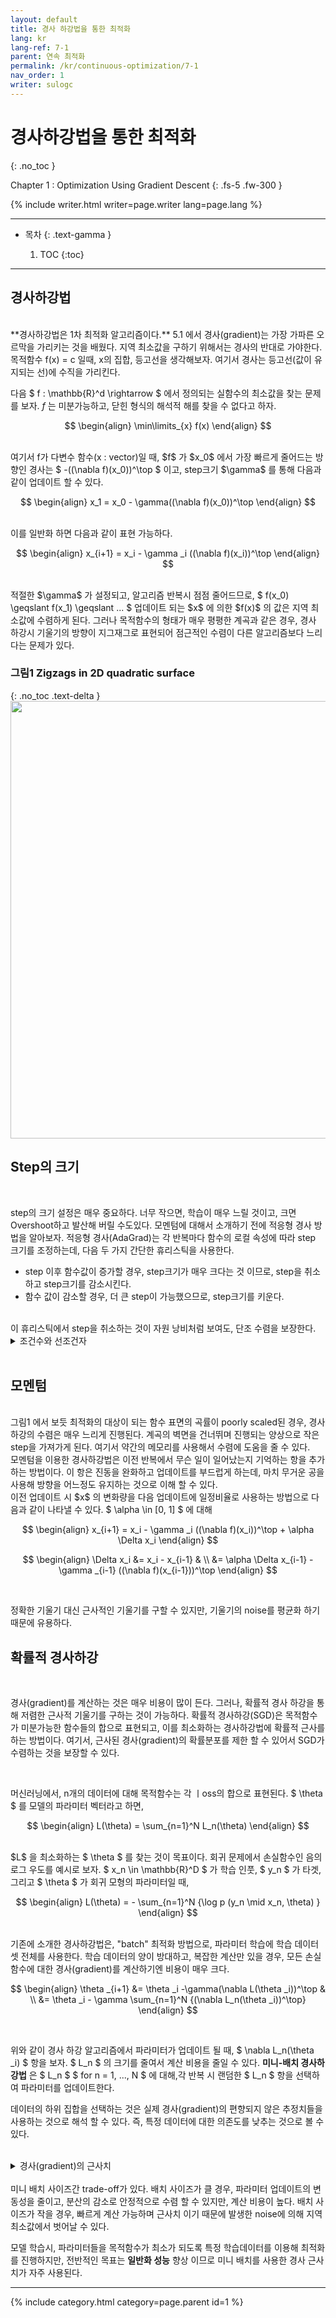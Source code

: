 ```yaml
---
layout: default
title: 경사 하강법을 통한 최적화
lang: kr
lang-ref: 7-1
parent: 연속 최적화
permalink: /kr/continuous-optimization/7-1
nav_order: 1
writer: sulogc
---
```


# 경사하강법을 통한 최적화
{: .no_toc }


Chapter 1 : Optimization Using Gradient Descent
{: .fs-5 .fw-300 }


{% include writer.html writer=page.writer lang=page.lang %}

---

- 목차
    {: .text-gamma }

    1. TOC
    {:toc}

---

## 경사하강법

<br>
**경사하강법은 1차 최적화 알고리즘이다.** 5.1 에서 경사(gradient)는 가장 가파른 오르막을 가리키는 것을 배웠다. 지역 최소값을 구하기 위해서는 경사의 반대로 가야한다. 목적함수 f(x) = c 일때, x의 집합, 등고선을 생각해보자. 여기서 경사는 등고선(값이 유지되는 선)에 수직을 가리킨다.

 다음 $ f  :  \mathbb{R}^d \rightarrow $ 에서 정의되는
 실함수의 최소값을 찾는 문제를 보자. $f$ 는 미분가능하고, 닫힌 형식의 해석적 해를 찾을 수 없다고 하자.
 <br>

$$ 
\begin{align}
    \min\limits_{x} f(x)
\end{align}
$$ 

<br>
여기서 f가 다변수 함수(x : vector)일 때, $f$ 가 $x_0$ 에서 가장 빠르게 줄어드는 방향인 경사는 $ -((\nabla f)(x_0))^\top $ 이고, step크기 $\gamma$ 를 통해 다음과 같이 업데이트 할 수 있다. 
<br>

$$ 
\begin{align}
    x_1 = x_0 - \gamma((\nabla f)(x_0))^\top
\end{align}
$$

<br>
이를 일반화 하면 다음과 같이 표현 가능하다.
<br>

$$ 
\begin{align}
    x_{i+1} = x_i - \gamma _i ((\nabla f)(x_i))^\top
\end{align}
$$

<br>
적절한 $\gamma$ 가 설정되고, 알고리즘 반복시 점점 줄어드므로, $ f(x_0) \geqslant f(x_1) \geqslant ... $ 업데이트 되는 $x$ 에 의한 $f(x)$ 의 값은 지역 최소값에 수렴하게 된다. 그러나 목적함수의 형태가 매우 평평한 계곡과 같은 경우, 경사 하강시 기울기의 방향이 지그재그로 표현되어 점근적인 수렴이 다른 알고리즘보다 느리다는 문제가 있다. 

### **그림1** Zigzags in 2D quadratic surface
{: .no_toc .text-delta }
<img src="{{ site.figure | absolute_url }}7.1.0.png" width="700px"/>
<br>

## Step의 크기
<br>

step의 크기 설정은 매우 중요하다. 너무 작으면, 학습이 매우 느릴 것이고, 크면 Overshoot하고 발산해 버릴 수도있다. 모멘텀에 대해서 소개하기 전에 적응형 경사 방법을 알아보자. 적응형 경사(AdaGrad)는 각 반복마다 함수의 로컬 속성에 따라 step 크기를 조정하는데, 다음 두 가지 간단한 휴리스틱을 사용한다.
<br>

- step 이후 함수값이 증가할 경우, step크기가 매우 크다는 것 이므로, step을 취소하고 step크기를 감소시킨다. 
- 함수 값이 감소할 경우, 더 큰 step이 가능했으므로, step크기를 키운다.

<br>
이 휴리스틱에서 step을 취소하는 것이 자원 낭비처럼 보여도, 단조 수렴을 보장한다. 

<br>
<details>
<summary> 조건수와 선조건자 </summary>
<br>
</details>

<br>

## 모멘텀

<br>
그림1 에서 보듯 최적화의 대상이 되는 함수 표면의 곡률이 poorly scaled된 경우, 경사하강의 수렴은 매우 느리게 진행된다. 계곡의 벽면을 건너뛰며 진행되는 양상으로 작은 step을 가져가게 된다. 여기서 약간의 메모리를 사용해서 수렴에 도움을 줄 수 있다.

<br>
 모멘텀을 이용한 경사하강법은 이전 반복에서 무슨 일이 일어났는지 기억하는 항을 추가하는 방법이다. 이 항은 진동을 완화하고 업데이트를 부드럽게 하는데, 마치 무거운 공을 사용해 방향을 어느정도 유지하는 것으로 이해 할 수 있다.

<br>
이전 업데이트 시 $x$ 의 변화량을 다음 업데이트에 일정비율로 사용하는 방법으로 다음과 같이 나타낼 수 있다. $ \alpha \in [0, 1] $ 에 대해

$$ 
\begin{align}
    x_{i+1} = x_i - \gamma _i ((\nabla f)(x_i))^\top + \alpha \Delta x_i
\end{align}
$$

$$ 
\begin{align}
     \Delta x_i   &= x_i - x_{i-1} & \\
                        &= \alpha \Delta x_{i-1} - \gamma _{i-1} ((\nabla f)(x_{i-1}))^\top 
\end{align}
$$

<br>

정확한 기울기 대신 근사적인 기울기를 구할 수 있지만, 기울기의 noise를 평균화 하기때문에 유용하다. 
<br>


## 확률적 경사하강
<br>

경사(gradient)를 계산하는 것은 매우 비용이 많이 든다. 그러나, 확률적 경사 하강을 통해 저렴한 근사적 기울기를 구하는 것이 가능하다. 확률적 경사하강(SGD)은 목적함수가 미분가능한 함수들의 합으로 표현되고, 이를 최소화하는 경사하강법에 확률적 근사를하는 방법이다. 여기서, 근사된 경사(gradient)의 확률분포를 제한 할 수 있어서 SGD가 수렴하는 것을 보장할 수 있다. 

<br>

머신러닝에서, n개의 데이터에 대해 목적함수는 각 ㅣoss의 합으로 표현된다. 
 $ \theta $ 를 모델의 파라미터 벡터라고 하면,
<br>

$$
\begin{align}
    L(\theta) = \sum_{n=1}^N L_n(\theta)
\end{align}
$$

<br>
$L$ 을 최소화하는  $ \theta $ 를 찾는 것이 목표이다. 회귀 문제에서 손실함수인 음의 로그 우도를 예시로 보자. $ x_n \in \mathbb{R}^D $ 가 학습 인풋, $ y_n $ 가 타겟, 그리고 $ \theta $ 가 회귀 모형의 파라미터일 때, 
<br>

$$
\begin{align}
    L(\theta) = - \sum_{n=1}^N {\log p  (y_n \mid x_n, \theta) }
\end{align}
$$

<br>
기존에 소개한 경사하강법은, "batch" 최적화 방법으로, 파라미터 학습에 학습 데이터셋 전체를 사용한다. 학습 데이터의 양이 방대하고, 복잡한 계산만 있을 경우, 모든 손실함수에 대한 경사(gradient)를 계산하기엔 비용이 매우 크다. 

<br>

$$
\begin{align}
     \theta _{i+1} &= \theta _i -\gamma(\nabla L(\theta _i))^\top & \\
                        &= \theta _i - \gamma \sum_{n=1}^N {(\nabla L_n(\theta _i))^\top}
\end{align}
$$

<br>

위와 같이 경사 하강 알고리즘에서 파라미터가 업데이트 될 때, $ \nabla L_n(\theta _i) $ 항을 보자. $ L_n $ 의 크기를 줄여서 계산 비용을 줄일 수 있다. **미니-배치 경사하강법** 은 $ L_n $  $ for n = 1, ..., N $ 에 대해,각 반복 시 랜덤한 $ L_n $ 항을 선택하여 파라미터를 업데이트한다. 
<br>

데이터의 하위 집합을 선택하는 것은 실제 경사(gradient)의 편향되지 않은 추정치들을 사용하는 것으로 해석 할 수 있다. 즉, 특정 데이터에 대한 의존도를 낮추는 것으로 볼 수 있다. 

<br>
<details>
<summary>경사(gradient)의 근사치</summary>
    왜 경사에 대해 근사치를 쓸까? CPU, GPU 메모리 크기, 계산 시간의 한계에 의해 실제 구현의 제약이 있다. 표본 평균을 계산하여 사용하듯, 경사를 사용하는 것으로 생각할 수 있다. 
</details>

<br>
미니 배치 사이즈간 trade-off가 있다. 배치 사이즈가 클 경우, 파라미터 업데이트의 변동성을 줄이고, 분산의 감소로 안정적으로 수렴 할 수 있지만, 계산 비용이 높다. 배치 사이즈가 작을 경우, 빠르게 계산 가능하며 근사치 이기 때문에 발생한 noise에 의해 지역 최소값에서 벗어날 수 있다.
<br>

모델 학습시, 파라미터들을 목적함수가 최소가 되도록 특정 학습데이터를 이용해 최적화를 진행하지만, 전반적인 목표는 **일반화 성능** 향상 이므로 미니 배치를 사용한 경사 근사치가 자주 사용된다. 


---

{% include category.html category=page.parent id=1 %}
